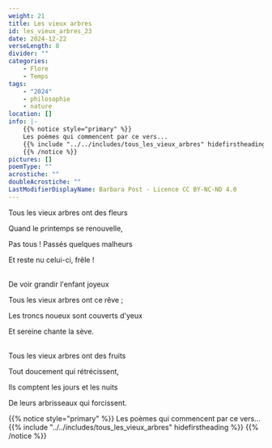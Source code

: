```yaml
---
weight: 21
title: Les vieux arbres
id: les_vieux_arbres_23
date: 2024-12-22
verseLength: 8
divider: ""
categories:
    - Flore
    - Temps
tags:
    - "2024"
    - philosophie
    - nature
location: []
info: |-
    {{% notice style="primary" %}}
    Les poèmes qui commencent par ce vers...
    {{% include "../../includes/tous_les_vieux_arbres" hidefirstheading %}}
    {{% /notice %}}
pictures: []
poemType: ""
acrostiche: ""
doubleAcrostiche: ""
LastModifierDisplayName: Barbara Post - Licence CC BY-NC-ND 4.0
---
```

Tous les vieux arbres ont des fleurs

Quand le printemps se renouvelle,

Pas tous ! Passés quelques malheurs

Et reste nu celui-ci, frêle !

 \
De voir grandir l'enfant joyeux

Tous les vieux arbres ont ce rêve ;

Les troncs noueux sont couverts d'yeux

Et sereine chante la sève.

 \
Tous les vieux arbres ont des fruits

Tout doucement qui rétrécissent,

Ils comptent les jours et les nuits

De leurs arbrisseaux qui forcissent.

{{% notice style="primary" %}}
Les poèmes qui commencent par ce vers...
{{% include "../../includes/tous_les_vieux_arbres" hidefirstheading %}}
{{% /notice %}}

